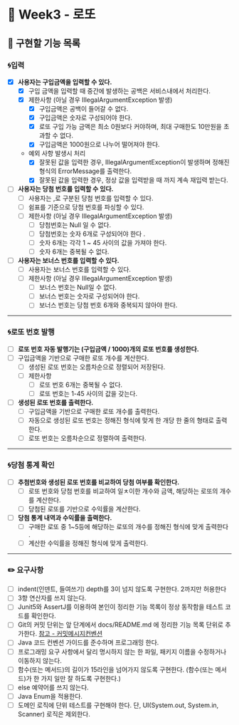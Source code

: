 # 🎱 Week3 - 로또

## 📔 구현할 기능 목록

### 🌀입력

- [x] **사용자는 구입금액을 입력할 수 있다.**
    - [x] 구입 금액을 입력할 때 중간에 발생하는 공백은 서비스내에서 처리한다.
    - [x] 제한사항 (아닐 경우 IllegalArgumentException 발생)
        - [x] 구입금액은 공백이 들어갈 수 없다.
        - [x] 구입금액은 숫자로 구성되어야 한다.
        - [x] 로또 구입 가능 금액은 최소 0원보다 커야하며, 최대 구매한도 10만원을 초과할 수 없다.
        - [x] 구입금액은 1000원으로 나누어 떨어져야 한다.
    - 예외 사항 발생시 처리
        - [x] 잘못된 값을 입력한 경우, IllegalArgumentException이 발생하며 정해진 형식의 ErrorMessage를 출력한다.
        - [x] 잘못된 값을 입력한 경우, 정상 값을 입력받을 때 까지 계속 재입력 받는다.
- [ ] **사용자는 당첨 번호를 입력할 수 있다.**
    - [ ] 사용자는 ,로 구분된 당첨 번호를 입력할 수 있다.
    - [ ] 쉼표를 기준으로 당첨 번호를 파싱할 수 있다.
    - [ ] 제한사항 (아닐 경우 IllegalArgumentException 발생)
        - [ ] 당첨번호는 Null 일 수 없다.
        - [ ] 당첨번호는 숫자 6개로 구성되어야 한다 .
        - [ ] 숫자 6개는 각각 1 ~ 45 사이의 값을 가져야 한다.
        - [ ] 숫자 6개는 중복될 수 없다.
- [ ] **사용자는 보너스 번호를 입력할 수 있다.**
    - [ ] 사용자는 보너스 번호를 입력할 수 있다.
    - [ ] 제한사항 (아닐 경우 IllegalArgumentException 발생)
        - [ ] 보너스 번호는 Null일 수 없다.
        - [ ] 보너스 번호는 숫자로 구성되어야 한다.
        - [ ] 보너스 번호는 당첨 번호 6개와 중복되지 않아야 한다.

---

### 🌀로또 번호 발행

- [ ] **로또 번호 자동 발행기는 (구입금액 / 1000)개의 로또 번호를 생성한다.**
- [ ] 구입금액을 기반으로 구매한 로또 개수를 계산한다.
    - [ ] 생성된 로또 번호는 오름차순으로 정렬되어 저장된다.
    - [ ] 제한사항
        - [ ] 로또 번호 6개는 중복될 수 없다.
        - [ ] 로또 번호는 1-45 사이의 값을 갖는다.
- [ ] **생성된 로또 번호를 출력한다.**
    - [ ] 구입금액을 기반으로 구매한 로또 개수를 출력한다.
    - [ ] 자동으로 생성된 로또 번호는 정해진 형식에 맞게 한 개당 한 줄의 형태로 출력한다.
    - [ ] 로또 번호는 오름차순으로 정렬하여 출력한다.

---

### 🌀당첨 통계 확인

- [ ] **추첨번호와 생성된 로또 번호를 비교하여 당첨 여부를 확인한다.**
    - [ ] 로또 번호와 당첨 번호를 비교하여 일ㅊ이한 개수와 금액, 해당하는 로또의 개수를 계산한다.
    - [ ] 당첨된 로또를 기반으로 수익률을 계산한다.
- [ ] **당첨 통계 내역과 수익률을 출력한다.**
    - [ ] 구매한 로또 중 1~5등에 해당하는 로또의 개수를 정해진 형식에 맞게 출력한다 .
    - [ ] 계산한 수익률을 정해진 형식에 맞게 출력한다.

---

### ✏️ 요구사항

- [ ] indent(인덴트, 들여쓰기) depth를 3이 넘지 않도록 구현한다. 2까지만 허용한다
- [ ] 3항 연산자를 쓰지 않는다.
- [ ] Junit5와 AssertJ를 이용하여 본인이 정리한 기능 목록이 정상 동작함을 테스트 코드를 확인한다.
- [ ] Git의 커밋 단위는 앞 단계에서 docs/README.md 에 정리한 기능 목록 단위로
  추가한다. [참고 - 커밋메시지컨벤션](https://gist.github.com/stephenparish/9941e89d80e2bc58a153)
- [ ] Java 코드 컨벤션 가이드를 준수하며 프로그래밍 한다.
- [ ] 프로그래밍 요구 사항에서 달리 명시하지 않는 한 파일, 패키지 이름을 수정하거나 이동하지 않는다.
- [ ] 함수(또는 메서드)의 길이가 15라인을 넘어가지 않도록 구현한다. (함수(또는 메서드)가 한 가지 일만 잘 하도록 구현한다.)
- [ ] else 예약어를 쓰지 않는다.
- [ ] Java Enum을 적용한다.
- [ ] 도메인 로직에 단위 테스트를 구현해야 한다. 단, UI(System.out, System.in, Scanner) 로직은 제외한다.
